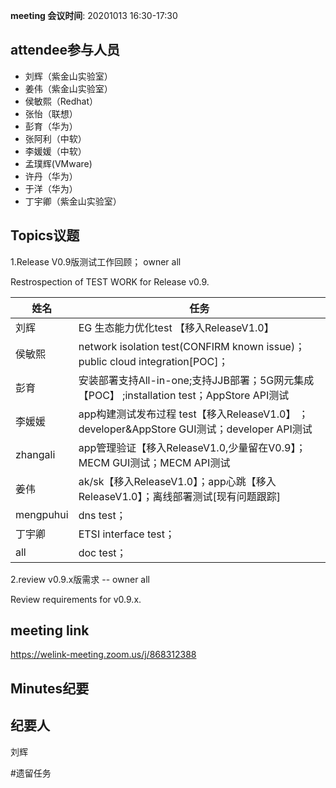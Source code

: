 **meeting 会议时间**: 20201013 16:30-17:30

## attendee参与人员
- 刘辉（紫金山实验室）
- 姜伟（紫金山实验室）
- 侯敏熙（Redhat）
- 张怡（联想）
- 彭育（华为）
- 张阿利（中软）
- 李媛媛（中软）
- 孟璞辉(VMware)
- 许丹（华为）
- 于洋（华为）
- 丁宇卿（紫金山实验室）

## Topics议题
1.Release V0.9版测试工作回顾； owner all

Restrospection of TEST WORK for Release v0.9.


|姓名|任务|  
|---|---|
|刘辉| EG 生态能力优化test 【移入ReleaseV1.0】 |
|侯敏熙   |network isolation test(CONFIRM known issue)；public cloud integration[POC]；|
|彭育   | 安装部署支持All-in-one;支持JJB部署；5G网元集成【POC】 ;installation test；AppStore API测试|
|李媛媛|app构建测试发布过程 test【移入ReleaseV1.0】 ；developer&AppStore GUI测试；developer API测试|
|zhangali|app管理验证【移入ReleaseV1.0,少量留在V0.9】；MECM GUI测试；MECM API测试|
|姜伟|ak/sk【移入ReleaseV1.0】；app心跳【移入ReleaseV1.0】；离线部署测试[现有问题跟踪] |
|mengpuhui|dns test；|
|丁宇卿|ETSI interface test；|
|all|doc test；|


2.review v0.9.x版需求 -- owner all

Review requirements for v0.9.x.


## meeting link
https://welink-meeting.zoom.us/j/868312388

## Minutes纪要
## 纪要人
刘辉

#遗留任务

